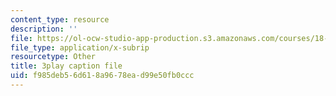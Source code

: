 ```yaml
---
content_type: resource
description: ''
file: https://ol-ocw-studio-app-production.s3.amazonaws.com/courses/18-06sc-linear-algebra-fall-2011/f985deb56d618a9678ead99e50fb0ccc_Ts3o2I8_Mxc.srt
file_type: application/x-subrip
resourcetype: Other
title: 3play caption file
uid: f985deb5-6d61-8a96-78ea-d99e50fb0ccc
---
```

